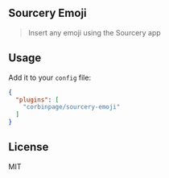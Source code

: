 ## Sourcery Emoji

> Insert any emoji using the Sourcery app

## Usage

Add it to your `config` file:

```json
{
  "plugins": [
    "corbinpage/sourcery-emoji"
  ]
}
```

## License

MIT